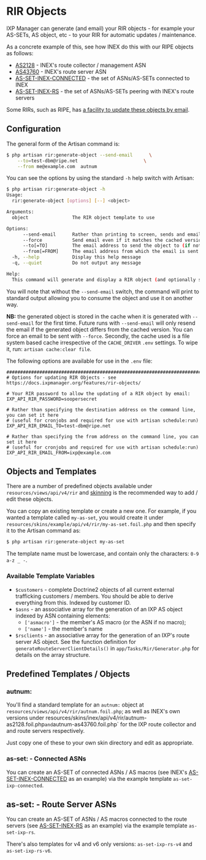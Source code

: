 # RIR Objects

IXP Manager can generate (and email) your RIR objects - for example your AS-SETs, AS object, etc - to your RIR for automatic updates / maintenance.

As a concrete example of this, see how INEX do this with our RIPE objects as follows:

* [AS2128](https://apps.db.ripe.net/db-web-ui/#/lookup?source=ripe&key=AS2128&type=aut-num) - INEX's route collector / management ASN
* [AS43760](https://apps.db.ripe.net/db-web-ui/#/lookup?source=ripe&key=AS43760&type=aut-num) - INEX's route server ASN
* [AS-SET-INEX-CONNECTED](https://apps.db.ripe.net/db-web-ui/#/lookup?source=ripe&key=AS-SET-INEX-CONNECTED&type=as-set) - the set of ASNs/AS-SETs connected to INEX
* [AS-SET-INEX-RS](https://apps.db.ripe.net/db-web-ui/#/lookup?source=ripe&key=AS-SET-INEX-RS&type=as-set) - the set of ASNs/AS-SETs peering with INEX's route servers

Some RIRs, such as RIPE, has [a facility to update these objects by email](https://www.ripe.net/manage-ips-and-asns/db/support/documentation/ripe-database-documentation/updating-objects-in-the-ripe-database/6-4-email-updates).

## Configuration

The general form of the Artisan command is:

```sh
$ php artisan rir:generate-object --send-email      \
    --to=test-dbm@ripe.net                        \
    --from me@example.com  autnum
```

You can see the options by using the standard `-h` help switch with Artisan:

```sh
$ php artisan rir:generate-object -h
Usage:
  rir:generate-object [options] [--] <object>

Arguments:
  object                The RIR object template to use

Options:
      --send-email      Rather than printing to screen, sends and email for updating a RIR automatically
      --force           Send email even if it matches the cached version
      --to[=TO]         The email address to send the object to (if not specified then uses IXP_API_RIR_EMAIL_TO)
      --from[=FROM]     The email address from which the email is sent (if not specified, tries IXP_API_RIR_EMAIL_FROM and then defaults to IDENTITY_EMAIL)
  -h, --help            Display this help message
  -q, --quiet           Do not output any message

Help:
  This command will generate and display a RIR object (and optionally send by email)
```

You will note that without the `--send-email` switch, the command will print to standard output allowing you to consume the object and use it on another way.

**NB:** the generated object is stored in the cache when it is generated with `--send-email` for the first time. Future runs with `--send-email` will only resend the email if the generated object differs from the cached version. You can force an email to be sent with `--force`. Secondly, the cache used is a file system based cache irrespective of the `CACHE_DRIVER` `.env` settings. To wipe it, run: `artisan cache:clear file`.

The following options are available for use in the `.env` file:

```
#######################################################################################
# Options for updating RIR Objects - see https://docs.ixpmanager.org/features/rir-objects/

# Your RIR password to allow the updating of a RIR object by email:
IXP_API_RIR_PASSWORD=soopersecret

# Rather than specifying the destination address on the command line, you can set it here
# (useful for cronjobs and required for use with artisan schedule:run)
IXP_API_RIR_EMAIL_TO=test-dbm@ripe.net

# Rather than specifying the from address on the command line, you can set it here
# (useful for cronjobs and required for use with artisan schedule:run)
IXP_API_RIR_EMAIL_FROM=ixp@example.com
```

## Objects and Templates

There are a number of predefined objects available under `resources/views/api/v4/rir` and [skinning](skinning.md) is the recommended way to add / edit these objects.

You can copy an existing template or create a new one. For example, if you wanted a template called `my-as-set`, you would create it under `resources/skins/example/api/v4/rir/my-as-set.foil.php` and then specify it to the Artisan command as:

```sh
$ php artisan rir:generate-object my-as-set
```

The template name must be lowercase, and contain only the characters: `0-9 a-z _ -`.

### Available Template Variables

* `$customers` - complete Doctrine2 objects of all current external trafficking customers / members. You should be able to derive everything from this. Indexed by customer ID.
* `$asns` - an associative array for the generation of an IXP AS object indexed by ASN containing elements:
  * `['asmacro']` - the member's AS macro (or the ASN if no macro);
  * `['name']` - the member's name
* `$rsclients` - an associative array for the generation of an IXP's route server AS object. See the function definition for `generateRouteServerClientDetails()` in `app/Tasks/Rir/Generator.php` for details on the array structure.

## Predefined Templates / Objects

### autnum:

You'll find a standard template for an `autnum:` object at `resources/views/api/v4/rir/autnum.foil.php`; as well as INEX's own versions under resources/skins/inex/api/v4/rir/autnum-as2128.foil.php` and `autnum-as43760.foil.php` for the IXP route collector and and route servers respectively.

Just copy one of these to your own skin directory and edit as appropriate.

### as-set: - Connected ASNs

You can create an AS-SET of connected ASNs / AS macros (see INEX's [AS-SET-INEX-CONNECTED](https://apps.db.ripe.net/db-web-ui/#/lookup?source=ripe&key=AS-SET-INEX-CONNECTED&type=as-set) as an example) via the example template `as-set-ixp-connected`.

## as-set: - Route Server ASNs

You can create an AS-SET of ASNs / AS macros connected to the route servers (see [AS-SET-INEX-RS](https://apps.db.ripe.net/db-web-ui/#/lookup?source=ripe&key=AS-SET-INEX-RS&type=as-set) as an example) via the example template `as-set-ixp-rs`.

There's also templates for v4 and v6 only versions: `as-set-ixp-rs-v4` and `as-set-ixp-rs-v6`.
